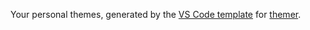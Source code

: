 Your personal themes, generated by the [VS Code template](https://github.com/mjswensen/themer/tree/main/cli/packages/themer-vscode) for [themer](https://github.com/mjswensen/themer).